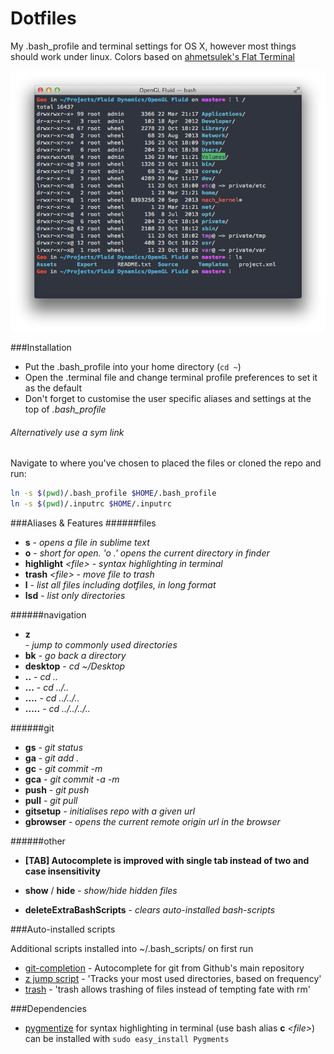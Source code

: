 Dotfiles
========

My .bash_profile and terminal settings for OS X, however most things should work under linux.
Colors based on [ahmetsulek's Flat Terminal](https://github.com/ahmetsulek/flat-terminal)

![preview](preview.png)

###Installation
- Put the .bash_profile into your home directory (`cd ~`)
- Open the .terminal file and change terminal profile preferences to set it as the default
- Don't forget to customise the user specific aliases and settings at the top of *.bash_profile*


###### Alternatively use a sym link
Navigate to where you've chosen to placed the files or cloned the repo and run:

```bash
ln -s $(pwd)/.bash_profile $HOME/.bash_profile
ln -s $(pwd)/.inputrc $HOME/.inputrc
```

###Aliases & Features
######files
- **s** - *opens a file in sublime text*
- **o** - *short for open. 'o .' opens the current directory in finder* 
- **highlight** *\<file\>* - *syntax highlighting in terminal*
- **trash** *\<file\>* - *move file to trash*
- **l** - *list all files including dotfiles, in long format*
- **lsd** - *list only directories*

######navigation
- **z** *<search string>* - *jump to commonly used directories*
- **bk** - *go back a directory*
- **desktop** - *cd ~/Desktop*
- **..** 	- *cd ..*
- **...** 	- *cd ../..*
- **....** 	- *cd ../../..*
- **.....** - *cd ../../../..*

######git
- **gs** - *git status*
- **ga** - *git add .*
- **gc** - *git commit -m*
- **gca** - *git commit -a -m*
- **push** - *git push*
- **pull** - *git pull*
- **gitsetup** *<repo-url>* - *initialises repo with a given url*
- **gbrowser** - *opens the current remote origin url in the browser*

######other
- **[TAB] Autocomplete is improved with single tab instead of two and case insensitivity**

- **show** / **hide** - *show/hide hidden files* 
- **deleteExtraBashScripts** - *clears auto-installed bash-scripts*

###Auto-installed scripts

Additional scripts installed into ~/.bash_scripts/ on first run

- [git-completion](https://github.com/git/git/tree/master/contrib/completion) - Autocomplete for git from Github's main repository
- [z jump script](https://github.com/rupa/z) - 'Tracks your most used directories, based on frequency'
- [trash](https://github.com/morgant/tools-osx) - 'trash allows trashing of files instead of tempting fate with rm'

###Dependencies

- [pygmentize](http://pygments.org/) for syntax highlighting in terminal (use bash alias **c** *\<file\>*) can be installed with `sudo easy_install Pygments`
